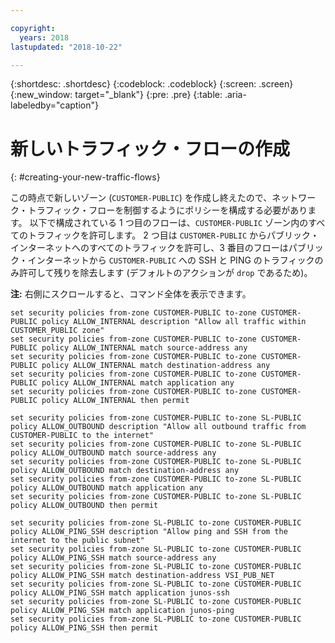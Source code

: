 ```yaml
---

copyright:
  years: 2018
lastupdated: "2018-10-22"

---
```


{:shortdesc: .shortdesc}
{:codeblock: .codeblock}
{:screen: .screen}
{:new_window: target="_blank"}
{:pre: .pre}
{:table: .aria-labeledby="caption"}

# 新しいトラフィック・フローの作成
{: #creating-your-new-traffic-flows}

この時点で新しいゾーン (`CUSTOMER-PUBLIC`) を作成し終えたので、ネットワーク・トラフィック・フローを制御するようにポリシーを構成する必要があります。 以下で構成されている 1 つ目のフローは、`CUSTOMER-PUBLIC` ゾーン内のすべてのトラフィックを許可します。 2 つ目は `CUSTOMER-PUBLIC` からパブリック・インターネットへのすべてのトラフィックを許可し、3 番目のフローはパブリック・インターネットから `CUSTOMER-PUBLIC` への SSH と PING のトラフィックのみ許可して残りを除去します (デフォルトのアクションが `drop` であるため)。

**注:** 右側にスクロールすると、コマンド全体を表示できます。  

```
set security policies from-zone CUSTOMER-PUBLIC to-zone CUSTOMER-PUBLIC policy ALLOW_INTERNAL description "Allow all traffic within CUSTOMER_PUBLIC zone"
set security policies from-zone CUSTOMER-PUBLIC to-zone CUSTOMER-PUBLIC policy ALLOW_INTERNAL match source-address any
set security policies from-zone CUSTOMER-PUBLIC to-zone CUSTOMER-PUBLIC policy ALLOW_INTERNAL match destination-address any
set security policies from-zone CUSTOMER-PUBLIC to-zone CUSTOMER-PUBLIC policy ALLOW_INTERNAL match application any
set security policies from-zone CUSTOMER-PUBLIC to-zone CUSTOMER-PUBLIC policy ALLOW_INTERNAL then permit

set security policies from-zone CUSTOMER-PUBLIC to-zone SL-PUBLIC policy ALLOW_OUTBOUND description "Allow all outbound traffic from CUSTOMER-PUBLIC to the internet"
set security policies from-zone CUSTOMER-PUBLIC to-zone SL-PUBLIC policy ALLOW_OUTBOUND match source-address any
set security policies from-zone CUSTOMER-PUBLIC to-zone SL-PUBLIC policy ALLOW_OUTBOUND match destination-address any
set security policies from-zone CUSTOMER-PUBLIC to-zone SL-PUBLIC policy ALLOW_OUTBOUND match application any
set security policies from-zone CUSTOMER-PUBLIC to-zone SL-PUBLIC policy ALLOW_OUTBOUND then permit

set security policies from-zone SL-PUBLIC to-zone CUSTOMER-PUBLIC policy ALLOW_PING_SSH description "Allow ping and SSH from the internet to the public subnet"
set security policies from-zone SL-PUBLIC to-zone CUSTOMER-PUBLIC policy ALLOW_PING_SSH match source-address any
set security policies from-zone SL-PUBLIC to-zone CUSTOMER-PUBLIC policy ALLOW_PING_SSH match destination-address VSI_PUB_NET
set security policies from-zone SL-PUBLIC to-zone CUSTOMER-PUBLIC policy ALLOW_PING_SSH match application junos-ssh
set security policies from-zone SL-PUBLIC to-zone CUSTOMER-PUBLIC policy ALLOW_PING_SSH match application junos-ping
set security policies from-zone SL-PUBLIC to-zone CUSTOMER-PUBLIC policy ALLOW_PING_SSH then permit
```  
